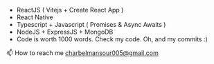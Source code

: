 - ReactJS ( Vitejs + Create React App )
- React Native 
- Typescript + Javascript ( Promises & Async Awaits )
- NodeJS + ExpressJS + MongoDB
- Code is worth 1000 words. Check my code. Oh, and my commits :)

📫 How to reach me charbelmansour005@gmail.com

<!---
charbelmansour005/charbelmansour005 is a ✨ special ✨ repository because its `README.md` (this file) appears on your GitHub profile.
You can click the Preview link to take a look at your changes.
--->
